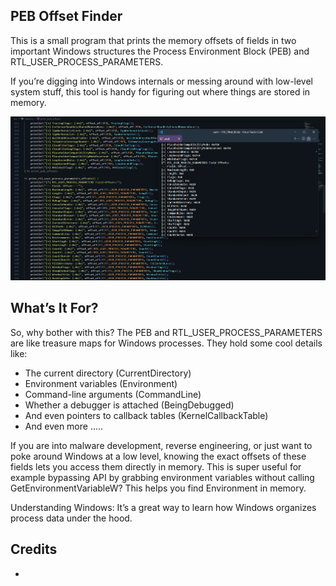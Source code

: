 ## PEB Offset Finder

This is a small program that prints the memory offsets of fields in two important Windows structures
the Process Environment Block (PEB) and RTL_USER_PROCESS_PARAMETERS.

If you’re digging into Windows internals or messing around with low-level system stuff, this tool is handy for figuring out where things are stored in memory.

![ImagG](./image.png)

## What’s It For?

So, why bother with this? The PEB and RTL_USER_PROCESS_PARAMETERS are like treasure maps for Windows processes. They hold some cool details like:

* The current directory (CurrentDirectory)
* Environment variables (Environment)
* Command-line arguments (CommandLine)
* Whether a debugger is attached (BeingDebugged)
* And even pointers to callback tables (KernelCallbackTable)
* And even more .....

If you are into malware development, reverse engineering, or just want to poke around Windows at a low level, knowing the exact offsets of these fields lets you access them directly in memory. This is super useful for example bypassing API by grabbing environment variables without calling GetEnvironmentVariableW? This helps you find Environment in memory.

Understanding Windows: It’s a great way to learn how Windows organizes process data under the hood.


## Credits

*